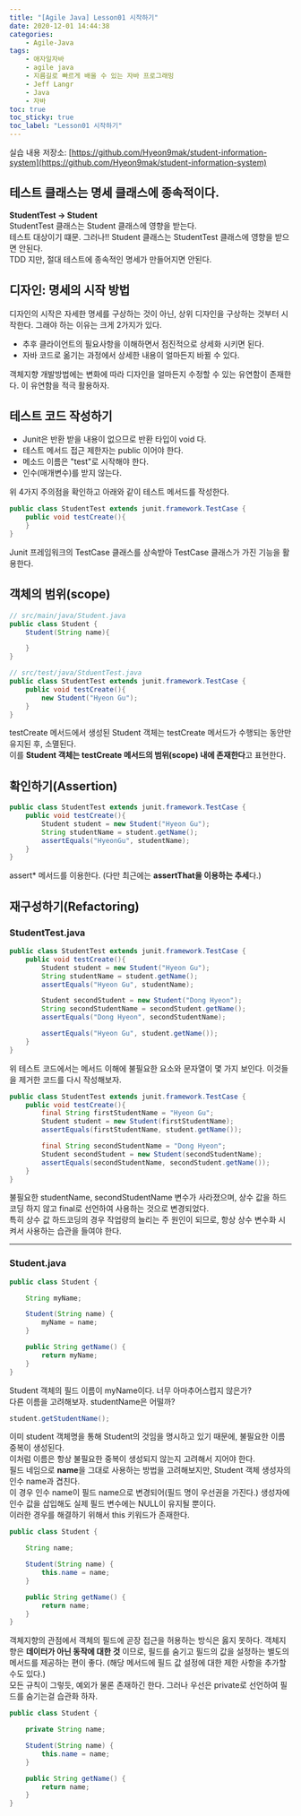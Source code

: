 ```yaml
---
title: "[Agile Java] Lesson01 시작하기"
date: 2020-12-01 14:44:38
categories:
    - Agile-Java
tags:
    - 애자일자바
    - agile java
    - 지름길로 빠르게 배울 수 있는 자바 프로그래밍
    - Jeff Langr
    - Java
    - 자바
toc: true
toc_sticky: true
toc_label: "Lesson01 시작하기"
---
```


실습 내용 저장소: [https://github.com/Hyeon9mak/student-information-system](https://github.com/Hyeon9mak/student-information-system)

## 테스트 클래스는 명세 클래스에 종속적이다.
**StudentTest -> Student**  
StudentTest 클래스는 Student 클래스에 영향을 받는다.  
테스트 대상이기 떄문. 그러나!!
Student 클래스는 StudentTest 클래스에 영향을 받으면 안된다.  
TDD 지만, 절대 테스트에 종속적인 명세가 만들어지면 안된다.

## 디자인: 명세의 시작 방법
디자인의 시작은 자세한 명세를 구상하는 것이 아닌, 상위 디자인을 구상하는 것부터 시작한다. 
그래야 하는 이유는 크게 2가지가 있다.

- 추후 클라이언트의 필요사항을 이해하면서 점진적으로 상세화 시키면 된다. 
- 자바 코드로 옮기는 과정에서 상세한 내용이 얼마든지 바뀔 수 있다.

객체지향 개발방법에는 변화에 따라 디자인을 얼마든지 수정할 수 있는 유연함이 존재한다. 이 유연함을 적극 활용하자.

## 테스트 코드 작성하기
- Junit은 반환 받을 내용이 없으므로 반환 타입이 void 다.
- 테스트 메서드 접근 제한자는 public 이어야 한다.
- 메소드 이름은 "test"로 시작해야 한다.
- 인수(매개변수)를 받지 않는다.

위 4가지 주의점을 확인하고 아래와 같이 테스트 메서드를 작성한다.

```java
public class StudentTest extends junit.framework.TestCase {
    public void testCreate(){
    }
}
```

Junit 프레임워크의 TestCase 클래스를 상속받아 TestCase 클래스가 가진 기능을 활용한다.

## 객체의 범위(scope)
```java
// src/main/java/Student.java
public class Student {
    Student(String name){

    }
}

// src/test/java/StduentTest.java
public class StudentTest extends junit.framework.TestCase {
    public void testCreate(){
        new Student("Hyeon Gu");
    }
}
```
testCreate 메서드에서 생성된 Student 객체는 testCreate 메서드가 수행되는 동안만 유지된 후, 소멸된다.  
이를 **Student 객체는 testCreate 메서드의 범위(scope) 내에 존재한다**고 표현한다.

## 확인하기(Assertion)
```java
public class StudentTest extends junit.framework.TestCase {
    public void testCreate(){
        Student student = new Student("Hyeon Gu");
        String studentName = student.getName();
        assertEquals("HyeonGu", studentName);
    }
}
```
assert* 메서드를 이용한다. (다만 최근에는 **assertThat을 이용하는 추세**다.)

## 재구성하기(Refactoring)
### StudentTest.java
```java
public class StudentTest extends junit.framework.TestCase {
    public void testCreate(){
        Student student = new Student("Hyeon Gu");
        String studentName = student.getName();
        assertEquals("Hyeon Gu", studentName);

        Student secondStudent = new Student("Dong Hyeon");
        String secondStudentName = secondStudent.getName();
        assertEquals("Dong Hyeon", secondStudentName);

        assertEquals("Hyeon Gu", student.getName());
    }
}
```

위 테스트 코드에서는 메서드 이해에 불필요한 요소와 문자열이 몇 가지 보인다.
이것들을 제거한 코드를 다시 작성해보자.

```java
public class StudentTest extends junit.framework.TestCase {
    public void testCreate(){
        final String firstStudentName = "Hyeon Gu";
        Student student = new Student(firstStudentName);
        assertEquals(firstStudentName, student.getName());

        final String secondStudentName = "Dong Hyeon";
        Student secondStudent = new Student(secondStudentName);
        assertEquals(secondStudentName, secondStudent.getName());
    }
}
```
불필요한 studentName, secondStudentName 변수가 사라졌으며, 상수 값을 하드코딩 하지 않고 final로 선언하여 사용하는 것으로 변경되었다.  
특히 상수 값 하드코딩의 경우 작업량의 늘리는 주 원인이 되므로, 항상 상수 변수화 시켜서 사용하는 습관을 들여야 한다.

---

### Student.java
```java
public class Student {

    String myName;

    Student(String name) {
        myName = name;
    }

    public String getName() {
        return myName;
    }
}
```
Student 객체의 필드 이름이 myName이다. 너무 아마추어스럽지 않은가?  
다른 이름을 고려해보자. studentName은 어떨까?

```java
student.getStudentName();
```
이미 student 객체명을 통해 Student의 것임을 명시하고 있기 때문에, 불필요한 이름 중복이 생성된다.  
이처럼 이름은 항상 불필요한 중복이 생성되지 않는지 고려해서 지어야 한다.  
필드 네임으로 **name**을 그대로 사용하는 방법을 고려해보지만, Student 객체 생성자의 인수 name과 겹친다.  
이 경우 인수 name이 필드 name으로 변경되어(필드 명이 우선권을 가진다.) 생성자에 인수 값을 삽입해도 실제 필드 변수에는 NULL이 유지될 뿐이다.  
이러한 경우를 해결하기 위해서 this 키워드가 존재한다.

```java
public class Student {

    String name;

    Student(String name) {
        this.name = name;
    }

    public String getName() {
        return name;
    }
}
```

객체지향의 관점에서 객체의 필드에 곧장 접근을 허용하는 방식은 옳지 못하다. 
객체지향은 **데이터가 아닌 동작에 대한 것** 이므로, 필드를 숨기고 필드의 값을 설정하는 별도의 메서드를 제공하는 편이 좋다. 
(해당 메서드에 필드 값 설정에 대한 제한 사항을 추가할 수도 있다.)  
모든 규칙이 그렇듯, 예외가 물론 존재하긴 한다. 그러나 우선은 private로 선언하여 필드를 숨기는걸 습관화 하자. 

```java
public class Student {

    private String name;

    Student(String name) {
        this.name = name;
    }

    public String getName() {
        return name;
    }
}
```